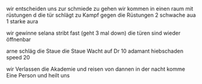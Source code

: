 wir entscheiden uns zur schmiede zu gehen
wir kommen in einen raum mit rüstungen d
die tür schlägt zu
Kampf gegen die Rüstungen
2 schwache aua
1 starke aura

wir gewinne selana stribt fast (geht 3 mal down)
die türen sind wieder öffnenbar 


arne schläg die Staue
die Staue Wacht auf
Dr 10 adamant hiebschaden 
speed 20


wir Verlassen die Akademie und reisen von dannen
in der nacht komme Eine Person und heilt uns 